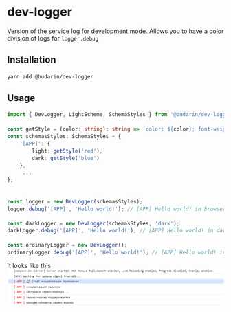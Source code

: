 # dev-logger

Version of the service log for development mode.
Allows you to have a color division of logs for `logger.debug`

## Installation

```bash
yarn add @budarin/dev-logger
```

## Usage

```ts
import { DevLogger, LightScheme, SchemaStyles } from '@budarin/dev-logger';

const getStyle = (color: string): string => `color: ${color}; font-weight: bold;`;
const schemasStyles: SchemaStyles = {
    '[APP]': {
        light: getStyle('red'),
        dark: getStyle('blue')
    },
     ...
};


const logger = new DevLogger(schemasStyles);
logger.debug('[APP]', 'Hello world!'); // [APP] Hello world! in browsers light scheme (light or dark)

const darkLogger = new DevLogger(schemasStyles, 'dark');
darkLogger.debug('[APP]', 'Hello world!'); // [APP] Hello world! in dark scheme

const ordinaryLogger = new DevLogger();
ordinaryLogger.debug('[APP]', 'Hello world!'); // [APP] Hello world! in usual not colored output
```

It looks like this
![Devtools console](log.png)
